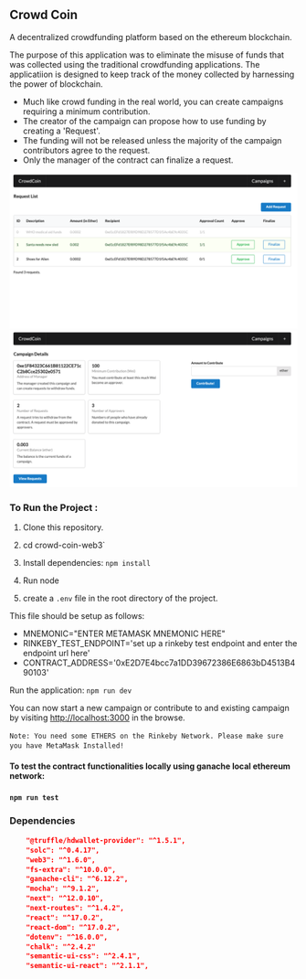 ## Crowd Coin 

A decentralized crowdfunding platform based on the ethereum blockchain.

The purpose of this application was to eliminate the misuse of funds that was collected using the traditional crowdfunding applications. The applicatiion is designed to keep track of the money collected by harnessing the power of blockchain.

- Much like crowd funding in the real world, you can create campaigns requiring a minimum contribution.
- The creator of the campaign can propose how to use funding by creating a 'Request'.
- The funding will not be released unless the majority of the campaign contributors agree to the request.
- Only the manager of the contract can finalize a request.

![](https://github.com/belalelmi/crowd-coin-web3/blob/master/images/request_list.png?raw=true)
![](https://github.com/belalelmi/crowd-coin-web3/blob/master/images/campaign_details.png?raw=true)

### To Run the Project :

1. Clone this repository.

2. cd crowd-coin-web3`

3. Install dependencies: `npm install`
4. Run node
5. create a `.env` file in the root directory of the project.

This file should be setup as follows:

- MNEMONIC="ENTER METAMASK MNEMONIC HERE"
- RINKEBY_TEST_ENDPOINT='set up a rinkeby test endpoint and enter the endpoint url here'
- CONTRACT_ADDRESS='0xE2D7E4bcc7a1DD39672386E6863bD4513B490103'

Run the application: `npm run dev`

You can now start a new campaign or contribute to and existing campaign by visiting [http://localhost:3000](http://localhost:3000) in the browse.

`Note: You need some ETHERS on the Rinkeby Network. Please make sure you have MetaMask Installed!`

#### To test the contract functionalities locally using ganache local ethereum network:

#### `npm run test`

### Dependencies

```JSON
    "@truffle/hdwallet-provider": "^1.5.1",
    "solc": "^0.4.17",
    "web3": "^1.6.0",
    "fs-extra": "^10.0.0",
    "ganache-cli": "^6.12.2",
    "mocha": "^9.1.2",
    "next": "^12.0.10",
    "next-routes": "^1.4.2",
    "react": "^17.0.2",
    "react-dom": "^17.0.2",
    "dotenv": "^16.0.0",
    "chalk": "^2.4.2"
    "semantic-ui-css": "^2.4.1",
    "semantic-ui-react": "^2.1.1",
```
